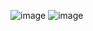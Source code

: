 ![image](https://github.com/ostrovsrr/MERN-books/assets/115507613/339c702c-cd2c-4f4d-b787-be4128ca6f79)
![image](https://github.com/ostrovsrr/MERN-books/assets/115507613/5e144c00-b071-4d5a-94d7-edf44b09f954)

